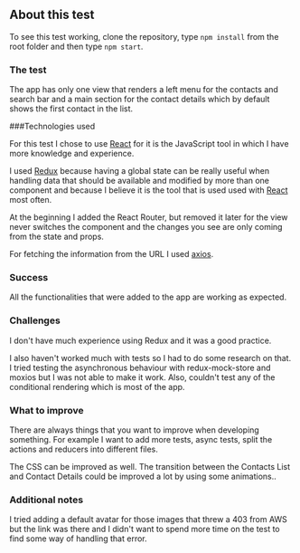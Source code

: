 ## About this test

To see this test working, clone the repository, type `npm install` from the root folder and then type `npm start`.

### The test

The app has only one view that renders a left menu for the contacts and search bar and a main section for the contact details which by default shows the first contact in the list.

###Technologies used

For this test I chose to use [React](https://reactjs.org/) for it is the JavaScript tool in which I have more knowledge and experience.

I used [Redux](https://redux.js.org/) because having a global state can be really useful when handling data that should be available and modified by more than one component and because I believe it is the tool that is used used with [React](https://reactjs.org/) most often.

At the beginning I added the React Router, but removed it later for the view never switches the component and the changes you see are only coming from the state and props.

For fetching the information from the URL I used [axios](https://github.com/axios/axios).

### Success

All the functionalities that were added to the app are working as expected. 

### Challenges

I don't have much experience using Redux and it was a good practice.

I also haven't worked much with tests so I had to do some research on that. I tried testing the asynchronous behaviour with redux-mock-store and moxios but I was not able to make it work. Also, couldn't test any of the conditional rendering which is most of the app.

### What to improve

There are always things that you want to improve when developing something. For example I want to add more tests, async tests, split the actions and reducers into different files.

The CSS can be improved as well. The transition between the Contacts List and Contact Details could be improved a lot by using some animations..

### Additional notes

I tried adding a default avatar for those images that threw a 403 from AWS but the link was there and I didn't want to spend more time on the test to find some way of handling that error.